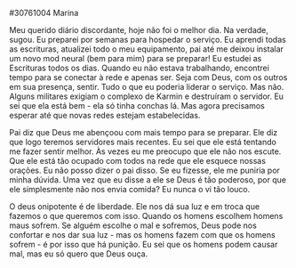 #30761004 Marina  
  
Meu querido diário discordante, hoje não foi o melhor dia. Na verdade, sugou. Eu preparei por semanas para hospedar o serviço. Eu aprendi todas as escrituras, atualizei todo o meu equipamento, pai até me deixou instalar um novo mod neural (bem para mim) para se preparar!
Eu estudei as Escrituras todos os dias. Quando eu não estava trabalhando, encontrei tempo para se conectar à rede e apenas ser. Seja com Deus, com os outros em sua presença, sentir. Tudo o que eu poderia liderar o serviço. Mas não. Alguns militares exigiam o complexo de Karmin e destruíram o servidor.
Eu sei que ela está bem - ela só tinha conchas lá. Mas agora precisamos esperar até que novas redes estejam estabelecidas.
  
Pai diz que Deus me abençoou com mais tempo para se preparar. Ele diz que logo teremos servidores mais recentes. Eu sei que ele está tentando me fazer sentir melhor. Às vezes eu me preocupo que ele não nos escute. Que ele está tão ocupado com todos na rede que ele esquece nossas orações.
Eu não posso dizer o pai disso. Se eu fizesse, ele me puniria por minha dúvida. Uma vez que eu disse a ele se Deus é tão poderoso, por que ele simplesmente não nos envia comida? Eu nunca o vi tão louco.
  
O deus onipotente é de liberdade. Ele nos dá sua luz e em troca que fazemos o que queremos com isso. Quando os homens escolhem homens maus sofrem. Se alguém escolhe o mal e sofremos, Deus pode nos confortar e nos dar sua luz - mas os homens fazem com que os homens sofrem - é por isso que há punição.
Eu sei que os homens podem causar mal, mas eu só quero que Deus ouça.
